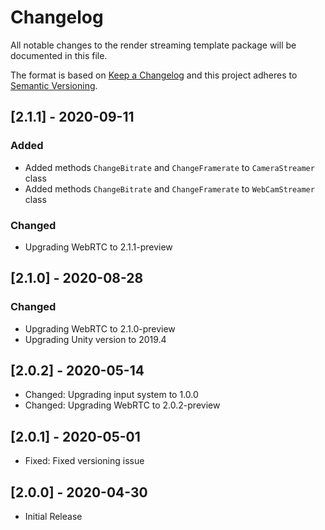 # Changelog
All notable changes to the render streaming template package will be documented in this file.

The format is based on [Keep a Changelog](http://keepachangelog.com/en/1.0.0/)
and this project adheres to [Semantic Versioning](http://semver.org/spec/v2.0.0.html).

## [2.1.1] - 2020-09-11

### Added

- Added methods `ChangeBitrate` and `ChangeFramerate` to `CameraStreamer` class
- Added methods `ChangeBitrate` and `ChangeFramerate` to `WebCamStreamer` class

### Changed

- Upgrading WebRTC to 2.1.1-preview

## [2.1.0] - 2020-08-28

### Changed

- Upgrading WebRTC to 2.1.0-preview
- Upgrading Unity version to 2019.4

## [2.0.2] - 2020-05-14

- Changed: Upgrading input system to 1.0.0
- Changed: Upgrading WebRTC to 2.0.2-preview

## [2.0.1] - 2020-05-01

- Fixed: Fixed versioning issue

## [2.0.0] - 2020-04-30

- Initial Release